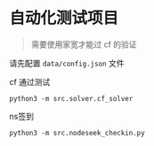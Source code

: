 # 自动化测试项目

> 需要使用家宽才能过 cf 的验证

请先配置 `data/config.json` 文件

cf 通过测试
```shell
python3 -m src.solver.cf_solver
```
ns签到
```shell
python3 -m src.nodeseek_checkin.py
```